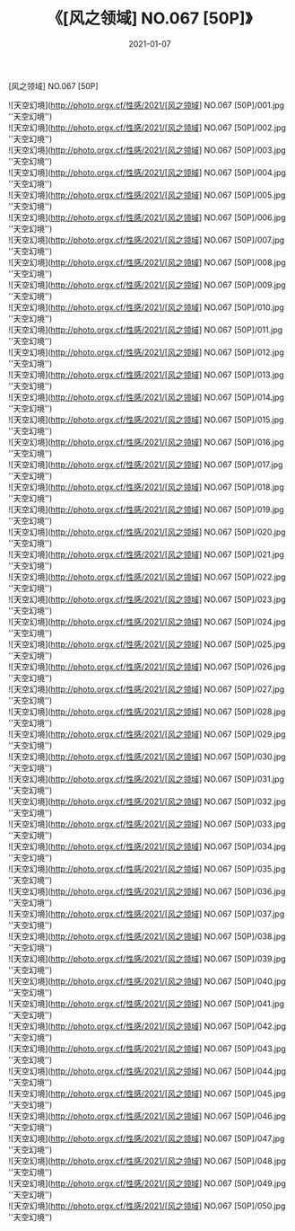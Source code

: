 ﻿---
layout: post
title:  《[风之领域] NO.067 [50P]》
date:   2021-01-07
image: http://photo.orgx.cf/性感/2021/[风之领域] NO.067 [50P]/000.jpg
categories: [美女, 性感, 泳衣]
---

[风之领域] NO.067 [50P]



![天空幻境](http://photo.orgx.cf/性感/2021/[风之领域] NO.067 [50P]/001.jpg ''天空幻境'') <br>
![天空幻境](http://photo.orgx.cf/性感/2021/[风之领域] NO.067 [50P]/002.jpg ''天空幻境'') <br>
![天空幻境](http://photo.orgx.cf/性感/2021/[风之领域] NO.067 [50P]/003.jpg ''天空幻境'') <br>
![天空幻境](http://photo.orgx.cf/性感/2021/[风之领域] NO.067 [50P]/004.jpg ''天空幻境'') <br>
![天空幻境](http://photo.orgx.cf/性感/2021/[风之领域] NO.067 [50P]/005.jpg ''天空幻境'') <br>
![天空幻境](http://photo.orgx.cf/性感/2021/[风之领域] NO.067 [50P]/006.jpg ''天空幻境'') <br>
![天空幻境](http://photo.orgx.cf/性感/2021/[风之领域] NO.067 [50P]/007.jpg ''天空幻境'') <br>
![天空幻境](http://photo.orgx.cf/性感/2021/[风之领域] NO.067 [50P]/008.jpg ''天空幻境'') <br>
![天空幻境](http://photo.orgx.cf/性感/2021/[风之领域] NO.067 [50P]/009.jpg ''天空幻境'') <br>
![天空幻境](http://photo.orgx.cf/性感/2021/[风之领域] NO.067 [50P]/010.jpg ''天空幻境'') <br>
![天空幻境](http://photo.orgx.cf/性感/2021/[风之领域] NO.067 [50P]/011.jpg ''天空幻境'') <br>
![天空幻境](http://photo.orgx.cf/性感/2021/[风之领域] NO.067 [50P]/012.jpg ''天空幻境'') <br>
![天空幻境](http://photo.orgx.cf/性感/2021/[风之领域] NO.067 [50P]/013.jpg ''天空幻境'') <br>
![天空幻境](http://photo.orgx.cf/性感/2021/[风之领域] NO.067 [50P]/014.jpg ''天空幻境'') <br>
![天空幻境](http://photo.orgx.cf/性感/2021/[风之领域] NO.067 [50P]/015.jpg ''天空幻境'') <br>
![天空幻境](http://photo.orgx.cf/性感/2021/[风之领域] NO.067 [50P]/016.jpg ''天空幻境'') <br>
![天空幻境](http://photo.orgx.cf/性感/2021/[风之领域] NO.067 [50P]/017.jpg ''天空幻境'') <br>
![天空幻境](http://photo.orgx.cf/性感/2021/[风之领域] NO.067 [50P]/018.jpg ''天空幻境'') <br>
![天空幻境](http://photo.orgx.cf/性感/2021/[风之领域] NO.067 [50P]/019.jpg ''天空幻境'') <br>
![天空幻境](http://photo.orgx.cf/性感/2021/[风之领域] NO.067 [50P]/020.jpg ''天空幻境'') <br>
![天空幻境](http://photo.orgx.cf/性感/2021/[风之领域] NO.067 [50P]/021.jpg ''天空幻境'') <br>
![天空幻境](http://photo.orgx.cf/性感/2021/[风之领域] NO.067 [50P]/022.jpg ''天空幻境'') <br>
![天空幻境](http://photo.orgx.cf/性感/2021/[风之领域] NO.067 [50P]/023.jpg ''天空幻境'') <br>
![天空幻境](http://photo.orgx.cf/性感/2021/[风之领域] NO.067 [50P]/024.jpg ''天空幻境'') <br>
![天空幻境](http://photo.orgx.cf/性感/2021/[风之领域] NO.067 [50P]/025.jpg ''天空幻境'') <br>
![天空幻境](http://photo.orgx.cf/性感/2021/[风之领域] NO.067 [50P]/026.jpg ''天空幻境'') <br>
![天空幻境](http://photo.orgx.cf/性感/2021/[风之领域] NO.067 [50P]/027.jpg ''天空幻境'') <br>
![天空幻境](http://photo.orgx.cf/性感/2021/[风之领域] NO.067 [50P]/028.jpg ''天空幻境'') <br>
![天空幻境](http://photo.orgx.cf/性感/2021/[风之领域] NO.067 [50P]/029.jpg ''天空幻境'') <br>
![天空幻境](http://photo.orgx.cf/性感/2021/[风之领域] NO.067 [50P]/030.jpg ''天空幻境'') <br>
![天空幻境](http://photo.orgx.cf/性感/2021/[风之领域] NO.067 [50P]/031.jpg ''天空幻境'') <br>
![天空幻境](http://photo.orgx.cf/性感/2021/[风之领域] NO.067 [50P]/032.jpg ''天空幻境'') <br>
![天空幻境](http://photo.orgx.cf/性感/2021/[风之领域] NO.067 [50P]/033.jpg ''天空幻境'') <br>
![天空幻境](http://photo.orgx.cf/性感/2021/[风之领域] NO.067 [50P]/034.jpg ''天空幻境'') <br>
![天空幻境](http://photo.orgx.cf/性感/2021/[风之领域] NO.067 [50P]/035.jpg ''天空幻境'') <br>
![天空幻境](http://photo.orgx.cf/性感/2021/[风之领域] NO.067 [50P]/036.jpg ''天空幻境'') <br>
![天空幻境](http://photo.orgx.cf/性感/2021/[风之领域] NO.067 [50P]/037.jpg ''天空幻境'') <br>
![天空幻境](http://photo.orgx.cf/性感/2021/[风之领域] NO.067 [50P]/038.jpg ''天空幻境'') <br>
![天空幻境](http://photo.orgx.cf/性感/2021/[风之领域] NO.067 [50P]/039.jpg ''天空幻境'') <br>
![天空幻境](http://photo.orgx.cf/性感/2021/[风之领域] NO.067 [50P]/040.jpg ''天空幻境'') <br>
![天空幻境](http://photo.orgx.cf/性感/2021/[风之领域] NO.067 [50P]/041.jpg ''天空幻境'') <br>
![天空幻境](http://photo.orgx.cf/性感/2021/[风之领域] NO.067 [50P]/042.jpg ''天空幻境'') <br>
![天空幻境](http://photo.orgx.cf/性感/2021/[风之领域] NO.067 [50P]/043.jpg ''天空幻境'') <br>
![天空幻境](http://photo.orgx.cf/性感/2021/[风之领域] NO.067 [50P]/044.jpg ''天空幻境'') <br>
![天空幻境](http://photo.orgx.cf/性感/2021/[风之领域] NO.067 [50P]/045.jpg ''天空幻境'') <br>
![天空幻境](http://photo.orgx.cf/性感/2021/[风之领域] NO.067 [50P]/046.jpg ''天空幻境'') <br>
![天空幻境](http://photo.orgx.cf/性感/2021/[风之领域] NO.067 [50P]/047.jpg ''天空幻境'') <br>
![天空幻境](http://photo.orgx.cf/性感/2021/[风之领域] NO.067 [50P]/048.jpg ''天空幻境'') <br>
![天空幻境](http://photo.orgx.cf/性感/2021/[风之领域] NO.067 [50P]/049.jpg ''天空幻境'') <br>
![天空幻境](http://photo.orgx.cf/性感/2021/[风之领域] NO.067 [50P]/050.jpg ''天空幻境'') <br>